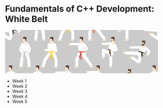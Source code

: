 # Fundamentals of C++ Development: White Belt

![image](img.jpg)

* Week 1
* Week 2
* Week 3
* Week 4
* Week 5